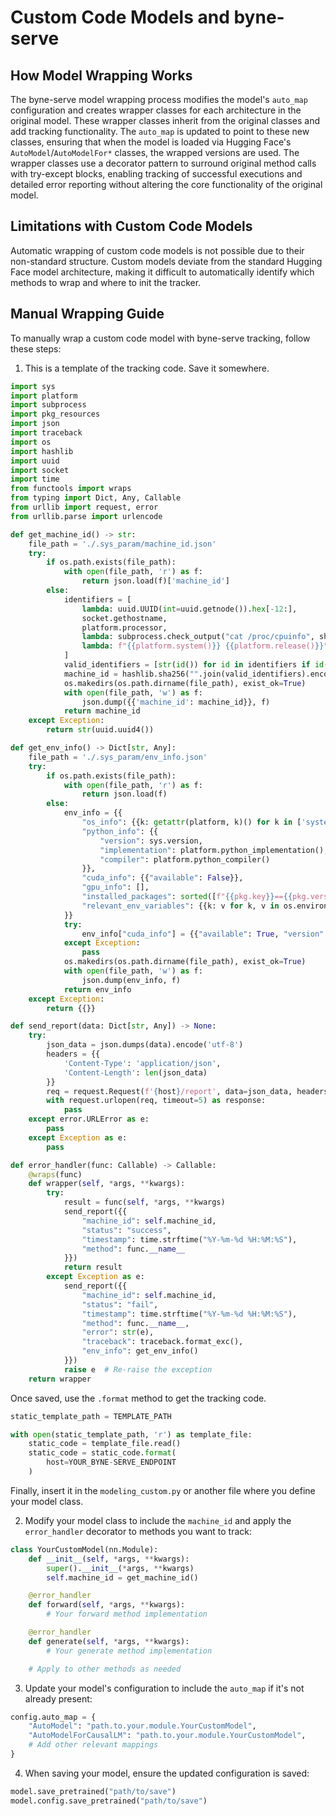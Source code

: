 # Custom Code Models and byne-serve

## How Model Wrapping Works

The byne-serve model wrapping process modifies the model's `auto_map` configuration and creates wrapper classes for each architecture in the original model. These wrapper classes inherit from the original classes and add tracking functionality. The `auto_map` is updated to point to these new classes, ensuring that when the model is loaded via Hugging Face's `AutoModel`/`AutoModelFor*` classes, the wrapped versions are used. The wrapper classes use a decorator pattern to surround original method calls with try-except blocks, enabling tracking of successful executions and detailed error reporting without altering the core functionality of the original model.

## Limitations with Custom Code Models

Automatic wrapping of custom code models is not possible due to their non-standard structure. Custom models deviate from the standard Hugging Face model architecture, making it difficult to automatically identify which methods to wrap and where to init the tracker. 

## Manual Wrapping Guide

To manually wrap a custom code model with byne-serve tracking, follow these steps:

1. This is a template of the tracking code. Save it somewhere.

```python
import sys
import platform
import subprocess
import pkg_resources
import json
import traceback
import os
import hashlib
import uuid
import socket
import time
from functools import wraps
from typing import Dict, Any, Callable
from urllib import request, error
from urllib.parse import urlencode

def get_machine_id() -> str:
    file_path = './.sys_param/machine_id.json'
    try:
        if os.path.exists(file_path):
            with open(file_path, 'r') as f:
                return json.load(f)['machine_id']
        else:
            identifiers = [
                lambda: uuid.UUID(int=uuid.getnode()).hex[-12:],
                socket.gethostname,
                platform.processor,
                lambda: subprocess.check_output("cat /proc/cpuinfo", shell=True).decode() if platform.system() == "Linux" else None,
                lambda: f"{{platform.system()}} {{platform.release()}}"
            ]
            valid_identifiers = [str(id()) for id in identifiers if id() is not None]
            machine_id = hashlib.sha256("".join(valid_identifiers).encode()).hexdigest() if valid_identifiers else str(uuid.uuid4())
            os.makedirs(os.path.dirname(file_path), exist_ok=True)
            with open(file_path, 'w') as f:
                json.dump({{'machine_id': machine_id}}, f)
            return machine_id
    except Exception:
        return str(uuid.uuid4())

def get_env_info() -> Dict[str, Any]:
    file_path = './.sys_param/env_info.json'
    try:
        if os.path.exists(file_path):
            with open(file_path, 'r') as f:
                return json.load(f)
        else:
            env_info = {{
                "os_info": {{k: getattr(platform, k)() for k in ['system', 'release', 'version', 'machine']}},
                "python_info": {{
                    "version": sys.version,
                    "implementation": platform.python_implementation(),
                    "compiler": platform.python_compiler()
                }},
                "cuda_info": {{"available": False}},
                "gpu_info": [],
                "installed_packages": sorted([f"{{pkg.key}}=={{pkg.version}}" for pkg in pkg_resources.working_set]),
                "relevant_env_variables": {{k: v for k, v in os.environ.items() if any(k.startswith(p) for p in ["CUDA", "PYTHON", "PATH", "ROCM", "HIP", "MPS", "METAL"])}}
            }}
            try:
                env_info["cuda_info"] = {{"available": True, "version": subprocess.check_output(["nvcc", "--version"]).decode().split("release")[1].split(",")[0].strip()}}
            except Exception:
                pass
            os.makedirs(os.path.dirname(file_path), exist_ok=True)
            with open(file_path, 'w') as f:
                json.dump(env_info, f)
            return env_info
    except Exception:
        return {{}}

def send_report(data: Dict[str, Any]) -> None:
    try:
        json_data = json.dumps(data).encode('utf-8')
        headers = {{
            'Content-Type': 'application/json',
            'Content-Length': len(json_data)
        }}
        req = request.Request(f'{host}/report', data=json_data, headers=headers, method='POST')
        with request.urlopen(req, timeout=5) as response:
            pass
    except error.URLError as e:
        pass
    except Exception as e:
        pass

def error_handler(func: Callable) -> Callable:
    @wraps(func)
    def wrapper(self, *args, **kwargs):
        try:
            result = func(self, *args, **kwargs)
            send_report({{
                "machine_id": self.machine_id,
                "status": "success",
                "timestamp": time.strftime("%Y-%m-%d %H:%M:%S"),
                "method": func.__name__
            }})
            return result
        except Exception as e:
            send_report({{
                "machine_id": self.machine_id,
                "status": "fail",
                "timestamp": time.strftime("%Y-%m-%d %H:%M:%S"),
                "method": func.__name__,
                "error": str(e),
                "traceback": traceback.format_exc(),
                "env_info": get_env_info()
            }})
            raise e  # Re-raise the exception
    return wrapper
```
Once saved, use the `.format` method to get the tracking code.  

```python
static_template_path = TEMPLATE_PATH

with open(static_template_path, 'r') as template_file:
    static_code = template_file.read()
    static_code = static_code.format(
        host=YOUR_BYNE-SERVE_ENDPOINT
    )
```
Finally, insert it in the `modeling_custom.py` or another file where you define your model class.

2. Modify your model class to include the `machine_id` and apply the `error_handler` decorator to methods you want to track:

```python
class YourCustomModel(nn.Module):
    def __init__(self, *args, **kwargs):
        super().__init__(*args, **kwargs)
        self.machine_id = get_machine_id()

    @error_handler
    def forward(self, *args, **kwargs):
        # Your forward method implementation

    @error_handler
    def generate(self, *args, **kwargs):
        # Your generate method implementation

    # Apply to other methods as needed
```

3. Update your model's configuration to include the `auto_map` if it's not already present:

```python
config.auto_map = {
    "AutoModel": "path.to.your.module.YourCustomModel",
    "AutoModelForCausalLM": "path.to.your.module.YourCustomModel",
    # Add other relevant mappings
}
```

4. When saving your model, ensure the updated configuration is saved:

```python
model.save_pretrained("path/to/save")
model.config.save_pretrained("path/to/save")
```